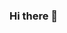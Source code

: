 ### Hi there 👋

<!--

My specialties

- Kotlin
- Java
- C# / .NET Core
- Typescript
- ES6
- React
- Spring / Spring Boot

🌱 Professional Learning

- Kubernetes

My hobbyist learnings

- Rust
- Haskell
- C++

**ddubson/ddubson** is a ✨ _special_ ✨ repository because its `README.md` (this file) appears on your GitHub profile.

Here are some ideas to get you started:

- 🔭 I’m currently working on ...
- 🌱 I’m currently learning ...
- 👯 I’m looking to collaborate on ...
- 🤔 I’m looking for help with ...
- 💬 Ask me about ...
- 📫 How to reach me: ...
- 😄 Pronouns: ...
- ⚡ Fun fact: ...
-->
